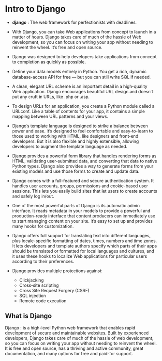 # Intro to Django


* **django** : The web framework for perfectionists with deadlines.

* With Django, you can take Web applications from concept to launch in a matter of hours. Django takes care of much of the hassle of Web development, so you can focus on writing your app without needing to reinvent the wheel. It’s free and open source.

* Django was designed to help developers take applications from concept to completion as quickly as possible.

* Deﬁne your data models entirely in Python. You get a rich, dynamic database-access API for free — but you can still write SQL if needed.

* A clean, elegant URL scheme is an important detail in a high-quality Web application. Django encourages beautiful URL design and doesn’t put any cruft in URLs, like .php or .asp.

* To design URLs for an application, you create a Python module called a URLconf. Like a table of contents for your app, it contains a simple mapping between URL patterns and your views.

* Django’s template language is designed to strike a balance between power and ease. It’s designed to feel comfortable and easy-to-learn to those used to working with HTML, like designers and front-end developers. But it is also flexible and highly extensible, allowing developers to augment the template language as needed.

* Django provides a powerful form library that handles rendering forms as HTML, validating user-submitted data, and converting that data to native Python types. Django also provides a way to generate forms from your existing models and use those forms to create and update data.

* Django comes with a full-featured and secure authentication system. It handles user accounts, groups, permissions and cookie-based user sessions. This lets you easily build sites that let users to create accounts and safely log in/out.

* One of the most powerful parts of Django is its automatic admin interface. It reads metadata in your models to provide a powerful and production-ready interface that content producers can immediately use to start managing content on your site. It’s easy to set up and provides many hooks for customization.

* Django offers full support for translating text into different languages, plus locale-specific formatting of dates, times, numbers and time zones. It lets developers and template authors specify which parts of their apps should be translated or formatted for local languages and cultures, and it uses these hooks to localize Web applications for particular users according to their preferences.

* Django provides multiple protections against:

    * Clickjacking
    * Cross-site scripting
    * Cross Site Request Forgery (CSRF)
    * SQL injection
    * Remote code execution
   
## What is Django 
Django : is a high-level Python web framework that enables rapid development of secure and maintainable websites. Built by experienced developers, Django takes care of much of the hassle of web development, so you can focus on writing your app without needing to reinvent the wheel. It is free and open source, has a thriving and active community, great documentation, and many options for free and paid-for support.
